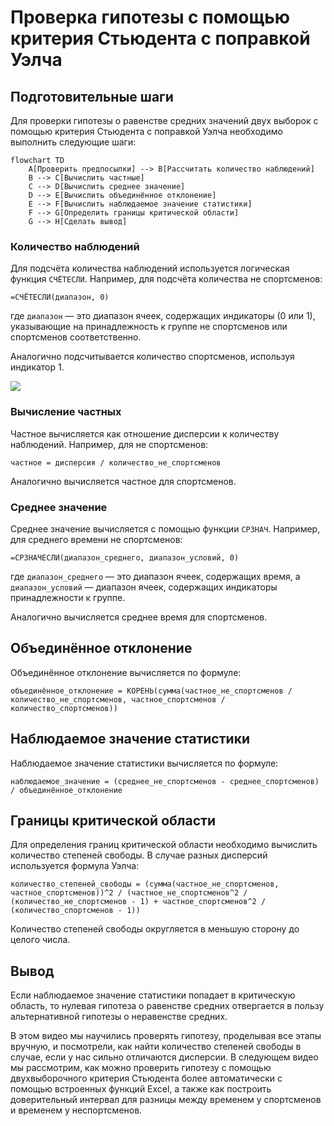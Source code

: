 # Проверка гипотезы с помощью критерия Стьюдента с поправкой Уэлча

## Подготовительные шаги

Для проверки гипотезы о равенстве средних значений двух выборок с помощью критерия Стьюдента с поправкой Уэлча необходимо выполнить следующие шаги:

```mermaid
flowchart TD
    A[Проверить предпосылки] --> B[Рассчитать количество наблюдений]
    B --> C[Вычислить частные]
    C --> D[Вычислить среднее значение]
    D --> E[Вычислить объединённое отклонение]
    E --> F[Вычислить наблюдаемое значение статистики]
    F --> G[Определить границы критической области]
    G --> H[Сделать вывод]
```

### Количество наблюдений

Для подсчёта количества наблюдений используется логическая функция `СЧЁТЕСЛИ`. Например, для подсчёта количества не спортсменов:

```
=СЧЁТЕСЛИ(диапазон, 0)
```

где `диапазон` — это диапазон ячеек, содержащих индикаторы (0 или 1), указывающие на принадлежность к группе не спортсменов или спортсменов соответственно.

Аналогично подсчитывается количество спортсменов, используя индикатор 1.

![](images/СдАД__LEC_11_PART_07_E/000239s_top_7.jpg)

### Вычисление частных

Частное вычисляется как отношение дисперсии к количеству наблюдений. Например, для не спортсменов:

```
частное = дисперсия / количество_не_спортсменов
```

Аналогично вычисляется частное для спортсменов.

### Среднее значение

Среднее значение вычисляется с помощью функции `СРЗНАЧ`. Например, для среднего времени не спортсменов:

```
=СРЗНАЧЕСЛИ(диапазон_среднего, диапазон_условий, 0)
```

где `диапазон_среднего` — это диапазон ячеек, содержащих время, а `диапазон_условий` — диапазон ячеек, содержащих индикаторы принадлежности к группе.

Аналогично вычисляется среднее время для спортсменов.

## Объединённое отклонение

Объединённое отклонение вычисляется по формуле:

```
объединённое_отклонение = КОРЕНЬ(сумма(частное_не_спортсменов / количество_не_спортсменов, частное_спортсменов / количество_спортсменов))
```

## Наблюдаемое значение статистики

Наблюдаемое значение статистики вычисляется по формуле:

```
наблюдаемое_значение = (среднее_не_спортсменов - среднее_спортсменов) / объединённое_отклонение
```

## Границы критической области

Для определения границ критической области необходимо вычислить количество степеней свободы. В случае разных дисперсий используется формула Уэлча:

```
количество_степеней_свободы = (сумма(частное_не_спортсменов, частное_спортсменов))^2 / (частное_не_спортсменов^2 / (количество_не_спортсменов - 1) + частное_спортсменов^2 / (количество_спортсменов - 1))
```

Количество степеней свободы округляется в меньшую сторону до целого числа.

## Вывод

Если наблюдаемое значение статистики попадает в критическую область, то нулевая гипотеза о равенстве средних отвергается в пользу альтернативной гипотезы о неравенстве средних.

В этом видео мы научились проверять гипотезу, проделывая все этапы вручную, и посмотрели, как найти количество степеней свободы в случае, если у нас сильно отличаются дисперсии. В следующем видео мы рассмотрим, как можно проверить гипотезу с помощью двухвыборочного критерия Стьюдента более автоматически с помощью встроенных функций Excel, а также как построить доверительный интервал для разницы между временем у спортсменов и временем у неспортсменов.